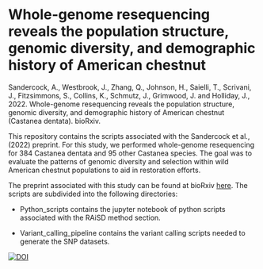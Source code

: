 # Whole-genome resequencing reveals the population structure, genomic diversity, and demographic history of American chestnut

Sandercock, A., Westbrook, J., Zhang, Q., Johnson, H., Saielli, T., Scrivani, J., Fitzsimmons, S., Collins, K., Schmutz, J., Grimwood, J. and Holliday, J., 2022. Whole-genome resequencing reveals the population structure, genomic diversity, and demographic history of American chestnut (Castanea dentata). bioRxiv.

This repository contains the scripts associated with the Sandercock et al., (2022) preprint. For this study, we performed whole-genome resequencing for 384 Castanea dentata and 95 other Castanea species. The goal was to evaluate the patterns of genomic diversity and selection within wild American chestnut populations to aid in restoration efforts.

The preprint associated with this study can be found at bioRxiv [here](https://www.biorxiv.org/content/10.1101/2022.02.11.480151v1). The scripts are subdivided into the following directories:

- Python_scripts contains the jupyter notebook of python scripts associated with the RAiSD method section.

- Variant_calling_pipeline contains the variant calling scripts needed to generate the SNP datasets.

<a href="https://zenodo.org/badge/latestdoi/370865419"><img src="https://zenodo.org/badge/370865419.svg" alt="DOI"></a>
